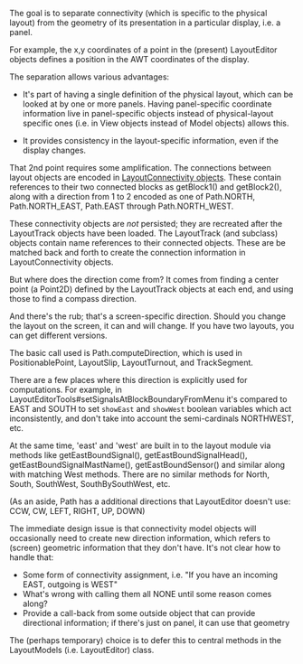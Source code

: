 The goal is to separate connectivity (which is specific to the physical layout) from the geometry of its presentation in a particular display, i.e. a panel.

For example, the x,y coordinates of a point in the (present) LayoutEditor objects defines a position in the AWT coordinates of the display.

The separation allows various advantages:

 - It's part of having a single definition of the physical layout, which can be looked at by one or more panels.  Having panel-specific coordinate information live in panel-specific objects instead of physical-layout specific ones (i.e. in View objects instead of Model objects) allows this.
 
 - It provides consistency in the layout-specific information, even if the display changes.
 
That 2nd point requires some amplification.  The connections between layout objects are encoded in [LayoutConnectivity objects](https://www.jmri.org/JavaDoc/doc/jmri/jmrit/display/layoutEditor/LayoutConnectivity.html).  These contain references to their two connected blocks as getBlock1() and getBlock2(), along with a direction from 1 to 2 encoded as one of Path.NORTH, Path.NORTH_EAST, Path.EAST through Path.NORTH_WEST.  
 
These connectivity objects are _not_ persisted; they are recreated after the LayoutTrack objects have been loaded.  The LayoutTrack (and subclass) objects contain name references to their connected objects.  These are be matched back and forth to create the connection information in LayoutConnectivity objects.
 
But where does the direction come from?  It comes from finding a center point (a Point2D) defined by the LayoutTrack objects at each end, and using those to find a compass direction.
 
And there's the rub; that's a screen-specific direction.  Should you change the layout on the screen, it can and will change.  If you have two layouts, you can get different versions.
 
The basic call used is Path.computeDirection, which is used in PositionablePoint, LayoutSlip, LayoutTurnout, and TrackSegment.

There are a few places where this direction is explicitly used for computations.  For example, in LayoutEditorTools#setSignalsAtBlockBoundaryFromMenu it's compared to EAST and SOUTH to set `showEast` and `showWest` boolean variables which act inconsistently, and don't take into account the semi-cardinals NORTHWEST, etc.

At the same time, 'east' and 'west' are built in to the layout module via methods like getEastBoundSignal(),  getEastBoundSignalHead(), getEastBoundSignalMastName(), getEastBoundSensor() and similar along with matching West methods.  There are no similar methods for North, South, SouthWest, SouthBySouthWest, etc.

(As an aside, Path has a additional directions that LayoutEditor doesn't use: CCW, CW, LEFT, RIGHT, UP, DOWN)

The immediate design issue is that connectivity model objects will occasionally need to create new direction information, which refers to (screen) geometric information that they don't have. It's not clear how to handle that:

 - Some form of connectivity assignment, i.e. "If you have an incoming EAST, outgoing is WEST"
 - What's wrong with calling them all NONE until some reason comes along?
 - Provide a call-back from some outside object that can provide directional information; if there's just on panel, it can use that geometry
  
The (perhaps temporary) choice is to defer this to central methods in the LayoutModels (i.e. LayoutEditor) class.

